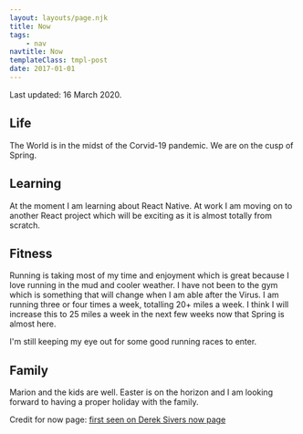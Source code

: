 ```yaml
---
layout: layouts/page.njk
title: Now
tags:
    - nav
navtitle: Now
templateClass: tmpl-post
date: 2017-01-01
---
```


Last updated: 16 March 2020.

## Life

The World is in the midst of the Corvid-19 pandemic. We are on the cusp of Spring.

## Learning

At the moment I am learning about React Native. At work I am moving on to another React project which will be exciting as it is almost totally from scratch.

## Fitness

Running is taking most of my time and enjoyment which is great because I love running in the mud and cooler weather. I have not been to the gym which is something that will change when I am able after the Virus. I am running three or four times a week, totalling 20+ miles a week. I think I will increase this to 25 miles a week in the next few weeks now that Spring is almost here.

I'm still keeping my eye out for some good running races to enter.

## Family

Marion and the kids are well. Easter is on the horizon and I am looking forward to having a proper holiday with the family.

Credit for now page: [first seen on Derek Sivers now page](https://sivers.org/now)
